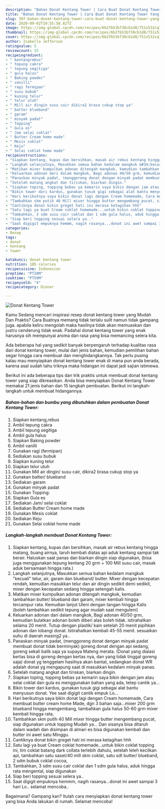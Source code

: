 ```yaml
---
description: "Bahan Donat Kentang Tower | Cara Buat Donat Kentang Tower Yang Enak Dan Lezat"
title: "Bahan Donat Kentang Tower | Cara Buat Donat Kentang Tower Yang Enak Dan Lezat"
slug: 397-bahan-donat-kentang-tower-cara-buat-donat-kentang-tower-yang-enak-dan-lezat
date: 2020-09-02T19:55:58.827Z
image: https://img-global.cpcdn.com/recipes/6b2fb53bf30cb1d8/751x532cq70/donat-kentang-tower-foto-resep-utama.jpg
thumbnail: https://img-global.cpcdn.com/recipes/6b2fb53bf30cb1d8/751x532cq70/donat-kentang-tower-foto-resep-utama.jpg
cover: https://img-global.cpcdn.com/recipes/6b2fb53bf30cb1d8/751x532cq70/donat-kentang-tower-foto-resep-utama.jpg
author: Isabella Jefferson
ratingvalue: 5
reviewcount: 15
recipeingredient:
- " kentangrebus"
- " tepung cakra"
- " tepung segitiga"
- " gula halus"
- " Baking powder"
- " vanilli"
- " ragi fermipan"
- " susu bubuk"
- " kuning telur"
- " telur utuh"
- " Mill air dingin susu cair dikira2 brasa cukup stop ya"
- " batter blueband"
- " garam"
- " minyak padat"
- " Topping"
- " Gula es"
- " Jam selai coklat"
- " Butter Cream home made"
- " Mesis coklat"
- " Keju"
- " Selai coklat home made"
recipeinstructions:
- "Siapkan kentang, kupas dan bersihkan, masak air rebus kentang hingga matang, buang airnya, taruh kembali diatas api aduk kentang sampai tak berair. Haluskan saat panas dan biarkan dingin siap digunakan, (bisa juga menggunakan tepung kentang 20 grm + 100 Mill susu cair, masak aduk bersamaan hingga rata.)"
- "Langkah selanjutnya, Masukkan semua bahan kedalam mangkuk &#34;kecuali&#34; telur, air, garam dan blueband/ butter. Mixer dengan kecepatan rendah, kemudian masukkan telur dan air dingin sedikit demi sedikit, mixer dengan kecepatan sedang hingga setengah kalis."
- "Matikan mixer kumpulkan adonan ditengah mangkok, kemudian tambahkan butter/ blueband dan garam, mixer kembali hingga tercampur rata. Kemudian lanjut Uleni dengan tangan hingga Kalis (boleh tambahkan sedikit tepung agar mudah saat menguleni)"
- "Keluarkan adonan dari dalam mangkok, Bagi adonan 40/50 grm, kemudian bulatkan adonan boleh diberi alas boleh tidak. istirahatkan selama 20 menit. Tutup dengan plastik/ kain setelah 20 menit pipihkan adonan dan lobangi donat. Istirahatkan kembali 45-55 menit. sesuaikan suhu di daerah masing2 ya.."
- "Panaskan minyak padat, (menggoreng donat dengan minyak padat membuat donat tidak berminyak) goreng donat dengan api sedang, goreng sekali balik saja ya supaya Mateng merata. (Donat yang dialasi kertas bisa di goreng dengan kertas nya, dan yang tidak tinggal goreng saja) donat yg tenggelam hasilnya akan bantat, sedangkan donat WR adalah donat yg mengapung saat di masukkan kedalam minyak panas."
- "Setelah matang angkat dan tiriskan, biarkan dingin."
- "Siapkan toping, topping bebas ya kemarin saya bikin dengan jam atau selai coklat dan gula es menggunakan bahan yang ada, tetep cantik ya..."
- "Bikin tower dari kardus, gunakan tusuk gigi sebagai alat bantu menyusun donat. Yee saat digigit cantik empuk Lo..."
- "Hari berikutnya saya bikin donat lagi dengan Cream homemade, Cara membuat butter cream home Made, dgn 3 bahan saja...mixer 200 grm blueband hingga mengembang, tambahkan gula halus 50-60 grm mixer kembali hingga rata,"
- "Tambahkan skm putih 40 Mill mixer hingga butter mengembang pucat, siap digunakan untuk topping Mudah ya... Dan sisanya bisa ditaruh dalam wadah dan disimpan di almari es bisa digunakan kembali dan butter ini awet satu Minggu."
- "Cantiknya donat bikin greget hati ini merasa ketagihan hhh"
- "Satu lagi ya buat Cream coklat homemade...untuk bikin coklat topping ini, tim coklat batang dark collata terlebih dahulu, setelah leleh kecilkan api, tambahkan satu saset/40 mill skm coklat, satu sdt butter/ blueband, 2 sdm bubuk coklat cocoa,"
- "Tambahkan, 3 sdm susu cair coklat dan 1 sdm gula halus, aduk hingga rata mengental, siap digunakan"
- "Siap beri topping sesuai selera ya.."
- "Saat digigit empuknya hemmm, nagih rasanya...donat ini awet sampai 3 hari Lo.. selamat mencoba.."
categories:
- Resep
tags:
- donat
- kentang
- tower

katakunci: donat kentang tower 
nutrition: 185 calories
recipecuisine: Indonesian
preptime: "PT28M"
cooktime: "PT59M"
recipeyield: "4"
recipecategory: Dinner

---
```



![Donat Kentang Tower](https://img-global.cpcdn.com/recipes/6b2fb53bf30cb1d8/751x532cq70/donat-kentang-tower-foto-resep-utama.jpg)

Kamu Sedang mencari inspirasi resep donat kentang tower yang Mudah Dan Praktis? Cara Buatnya memang tidak terlalu sulit namun tidak gampang juga. apabila keliru mengolah maka hasilnya tidak akan memuaskan dan justru cenderung tidak enak. Padahal donat kentang tower yang enak harusnya sih mempunyai aroma dan rasa yang bisa memancing selera kita.



Ada beberapa hal yang sedikit banyak berpengaruh terhadap kualitas rasa dari donat kentang tower, mulai dari jenis bahan, kemudian pemilihan bahan segar hingga cara membuat dan menghidangkannya. Tak perlu pusing kalau mau menyiapkan donat kentang tower enak di mana pun anda berada, karena asal sudah tahu triknya maka hidangan ini dapat jadi sajian istimewa.


Berikut ini ada beberapa tips dan trik praktis untuk membuat donat kentang tower yang siap dikreasikan. Anda bisa menyiapkan Donat Kentang Tower memakai 21 jenis bahan dan 15 langkah pembuatan. Berikut ini langkah-langkah untuk membuat hidangannya.

<!--inarticleads1-->

##### Bahan-bahan dan bumbu yang dibutuhkan dalam pembuatan Donat Kentang Tower:

1. Siapkan  kentang,rebus
1. Ambil  tepung cakra
1. Ambil  tepung segitiga
1. Ambil  gula halus
1. Siapkan  Baking powder
1. Ambil  vanilli
1. Gunakan  ragi (fermipan)
1. Sediakan  susu bubuk
1. Siapkan  kuning telur
1. Siapkan  telur utuh
1. Gunakan  Mill air dingin/ susu cair, dikira2 brasa cukup stop ya
1. Gunakan  batter/ blueband
1. Sediakan  garam
1. Gunakan  minyak padat
1. Gunakan  Topping:
1. Siapkan  Gula es
1. Sediakan  Jam/ selai coklat
1. Sediakan  Butter Cream home made
1. Gunakan  Mesis coklat
1. Sediakan  Keju
1. Gunakan  Selai coklat home made




<!--inarticleads2-->

##### Langkah-langkah membuat Donat Kentang Tower:

1. Siapkan kentang, kupas dan bersihkan, masak air rebus kentang hingga matang, buang airnya, taruh kembali diatas api aduk kentang sampai tak berair. Haluskan saat panas dan biarkan dingin siap digunakan, (bisa juga menggunakan tepung kentang 20 grm + 100 Mill susu cair, masak aduk bersamaan hingga rata.)
1. Langkah selanjutnya, Masukkan semua bahan kedalam mangkuk &#34;kecuali&#34; telur, air, garam dan blueband/ butter. Mixer dengan kecepatan rendah, kemudian masukkan telur dan air dingin sedikit demi sedikit, mixer dengan kecepatan sedang hingga setengah kalis.
1. Matikan mixer kumpulkan adonan ditengah mangkok, kemudian tambahkan butter/ blueband dan garam, mixer kembali hingga tercampur rata. Kemudian lanjut Uleni dengan tangan hingga Kalis (boleh tambahkan sedikit tepung agar mudah saat menguleni)
1. Keluarkan adonan dari dalam mangkok, Bagi adonan 40/50 grm, kemudian bulatkan adonan boleh diberi alas boleh tidak. istirahatkan selama 20 menit. Tutup dengan plastik/ kain setelah 20 menit pipihkan adonan dan lobangi donat. Istirahatkan kembali 45-55 menit. sesuaikan suhu di daerah masing2 ya..
1. Panaskan minyak padat, (menggoreng donat dengan minyak padat membuat donat tidak berminyak) goreng donat dengan api sedang, goreng sekali balik saja ya supaya Mateng merata. (Donat yang dialasi kertas bisa di goreng dengan kertas nya, dan yang tidak tinggal goreng saja) donat yg tenggelam hasilnya akan bantat, sedangkan donat WR adalah donat yg mengapung saat di masukkan kedalam minyak panas.
1. Setelah matang angkat dan tiriskan, biarkan dingin.
1. Siapkan toping, topping bebas ya kemarin saya bikin dengan jam atau selai coklat dan gula es menggunakan bahan yang ada, tetep cantik ya...
1. Bikin tower dari kardus, gunakan tusuk gigi sebagai alat bantu menyusun donat. Yee saat digigit cantik empuk Lo...
1. Hari berikutnya saya bikin donat lagi dengan Cream homemade, Cara membuat butter cream home Made, dgn 3 bahan saja...mixer 200 grm blueband hingga mengembang, tambahkan gula halus 50-60 grm mixer kembali hingga rata,
1. Tambahkan skm putih 40 Mill mixer hingga butter mengembang pucat, siap digunakan untuk topping Mudah ya... Dan sisanya bisa ditaruh dalam wadah dan disimpan di almari es bisa digunakan kembali dan butter ini awet satu Minggu.
1. Cantiknya donat bikin greget hati ini merasa ketagihan hhh
1. Satu lagi ya buat Cream coklat homemade...untuk bikin coklat topping ini, tim coklat batang dark collata terlebih dahulu, setelah leleh kecilkan api, tambahkan satu saset/40 mill skm coklat, satu sdt butter/ blueband, 2 sdm bubuk coklat cocoa,
1. Tambahkan, 3 sdm susu cair coklat dan 1 sdm gula halus, aduk hingga rata mengental, siap digunakan
1. Siap beri topping sesuai selera ya..
1. Saat digigit empuknya hemmm, nagih rasanya...donat ini awet sampai 3 hari Lo.. selamat mencoba..




Bagaimana? Gampang kan? Itulah cara menyiapkan donat kentang tower yang bisa Anda lakukan di rumah. Selamat mencoba!
